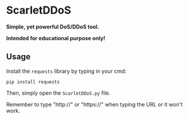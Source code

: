 # ScarletDDoS
**Simple, yet powerful DoS/DDoS tool.**

**Intended for educational purpose only!**

## Usage
Install the `requests` library by typing in your cmd:

`pip install requests`

Then, simply open the `ScarletDDoS.py` file.

Remember to type "http://" or "https://" when typing the URL or it won't work.
